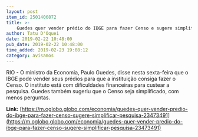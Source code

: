 ```yaml
---
layout: post
item_id: 2501406872
title: >-
    Guedes quer vender prédio do IBGE para fazer Censo e sugere simplificar pesquisa
author: Tatu D'Oquei
date: 2019-02-22 10:48:00
pub_date: 2019-02-22 10:48:00
time_added: 2019-02-23 19:08:12
category: avisamos
---
```


RIO - O ministro da Economia, Paulo Guedes, disse nesta sexta-feira que o IBGE pode vender seus prédios para que a instituição consiga fazer o Censo. O instituto está com dificuldades financeiras para custear a pesquisa. Guedes também sugeriu que o Censo seja simplificado, com menos perguntas.

**Link:** [https://m.oglobo.globo.com/economia/guedes-quer-vender-predio-do-ibge-para-fazer-censo-sugere-simplificar-pesquisa-23473491](https://m.oglobo.globo.com/economia/guedes-quer-vender-predio-do-ibge-para-fazer-censo-sugere-simplificar-pesquisa-23473491)

